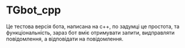 #  TGbot_cpp

Це тестова версія бота, написана на с++, по задумці це простота, та функціональність, зараз бот вміє отримувати запити, видправляти повідомлення, а відповідати на повідомлення.
